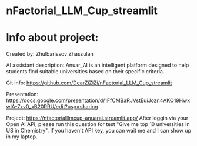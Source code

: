 # nFactorial_LLM_Cup_streamlit

# Info about project:

Created by: Zhulbarissov Zhassulan

AI assistant description: Anuar_AI is an intelligent platform designed to help students find suitable universities based on their specific criteria.

Git info: https://github.com/DearZiZiZi/nFactorial_LLM_Cup_streamlit

Presentation: https://docs.google.com/presentation/d/1FfCMBaRJVstEuiJozn4AKO19HwxwlA-7xv0_xB20RRU/edit?usp=sharing

Project: https://nfactorialllmcup-anuarai.streamlit.app/
After loggin via your Open AI API, please run this question for test "Give me top 10 universities in US in Chemistry".
If you haven't API key, you can wait me and I can show up in my laptop.

